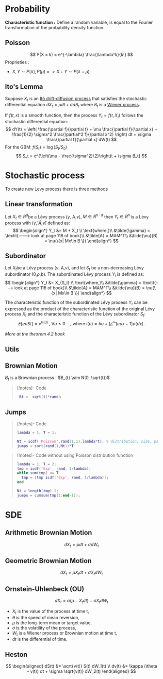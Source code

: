 # Probability

**Characteristic function :** Define a random variable, is equal to the Fourier transformation of the probability density function

## Poisson
$$ 
P(X = k) = e^{-\lambda} \frac{\lambda^k}{k!}
$$
Proprieties :
- $X, Y \sim P(\lambda), P(\mu) => X+Y \sim P(\lambda + \mu)$ 

## Ito's Lemma
Suppose $X_t$ is an [Itô drift-diffusion process](https://www.wikiwand.com/en/Itô_calculus#Itô_processes "Itô calculus") that satisfies the stochastic differential equation $dX_t = \mu dt + \sigma dB_t$ where $B_t$ is a [Wiener process](https://www.wikiwand.com/en/Wiener_process "Wiener process").

If $f(t,x)$ is a smooth function, then the process $Y_t=f(t,X_t)$ follows the stochastic differential equation:
$$
dY(t) = \left( \frac{\partial f}{\partial t} + \mu \frac{\partial f}{\partial x} + \frac{1}{2} \sigma^2 \frac{\partial^2 f}{\partial x^2} \right) dt + \sigma \frac{\partial f}{\partial x} dW(t)
$$
For the GBM: $f(S_t) = \log(S_t/S_0)$
$$
S_t = e^{\left(\mu - \frac{\sigma^2}{2}\right)t + \sigma B_t}
$$

# Stochastic process

To create new Levy process there is three methods 
## Linear transformation
Let $X_t \in R^d$​ be a Lévy process ($\gamma$, A,$\nu$), $M\in R^{n\cdot d}$ then $Y_t \in R^n$ is a Lévy process with  ($\tilde{\gamma}$, $\tilde{A}$,$\tilde{\nu}$) defined as:
$$ 
\begin{align*}
Y_t &=  M * X_t \\
\text{where,}\\
&\tilde{\gamma} = \textit{---> look at page 118 of book}\\
&\tilde{A} = MAM^T\\
&\tilde{\nu}(B) = \nu(\{x| Mx\in B \})
\end{align*}
$$



## Subordinator
Let $X_t$​ be a Lévy process  ($\gamma$, A,$\nu$), and let $S_t$ be a non-decreasing Lévy subordinator (0,$\rho$,$b$). The subordinated Lévy process $Y_t$ is defined as:
$$ 
\begin{align*}
Y_t &= X_{S_t} \\
\text{where,}\\
&\tilde{\gamma} = \textit{---> look at page 118 of book}\\
&\tilde{A} = MAM^T\\
&\tilde{\nu}(B) = \nu(\{x| Mx\in B \})
\end{align*}
$$

The characteristic function of the subordinated Lévy process $Y_t$ can be expressed as the product of the characteristic function of the original Lévy process $X_t$ and the characteristic function of the Lévy subordinator $S_t$:
$$E[euSt] = e^{t l(u)} \text{ , }\forall u ≤ 0 \quad \text{, where } l(u) = bu + \int_0^{\infty}(eux − 1)\rho(dx).$$

*More at the theorem 4.2 book*



## Utils
## Brownian Motion

$B_t$ is a Brownian process  : $B_{t} \sim N(0, \sqrt{t})$

>[!notes]- Code
>```matlab
>  Bt =  sqrt(t)*randn
>```

## Jumps


>[!notes]- Code
>``` matlab
>lambda = 1; T = 1;
>
>Nt = icdf('Poisson',rand(1,1),lambda*t); % distribution, size, params
>jumps = sort(rand(1,Nt))*T
>
>```

>[!notes]- Code without using Poisson distribution function
>``` matlab
>lambda = 1; T = 2;
>tmp = icdf('Exp', rand, 1/lambda);
>while sum(tmp) <= T
>	tmp = [tmp icdf('Exp', rand, 1/lambda)];
>end
>
>Nt = length(tmp)-1;
>jumps = cumsum(tmp(1:end-1));
>
>```


# SDE
## Arithmetic Brownian Motion

$$ dX_t = \mu dt + \sigma dW_t $$
## Geometric Brownian Motion

$$ dX_t = \mu X_tdt + \sigma X_tdW_t $$
## Ornstein-Uhlenbeck (OU)

$$ dX_t = \alpha (\mu-X_tdt) + \sigma X_tdW_t $$
- $X_t$ is the value of the process at time t,
- $\theta$ is the speed of mean reversion,
- $\mu$ is the long-term mean or target value,
- $\sigma$ is the volatility of the process,
- $W_t$ is a Wiener process or Brownian motion at time t,
- $dt$ is the differential of time.

## Heston
$$
\begin{aligned}
dS(t) &= \sqrt{v(t)} S(t) dW_1(t) \\
dv(t) &= \kappa (\theta - v(t)) dt + \sigma \sqrt{v(t)} dW_2(t)
\end{aligned}
$$
